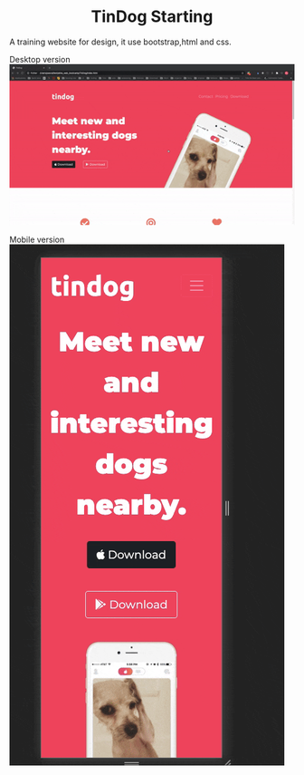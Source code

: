 <h1 align="center">TinDog Starting </h1>

A training website for design, it use bootstrap,html and css.

Desktop version
![](ressource/desktop.gif)

Mobile version
![](ressource/mobile-size.gif)
